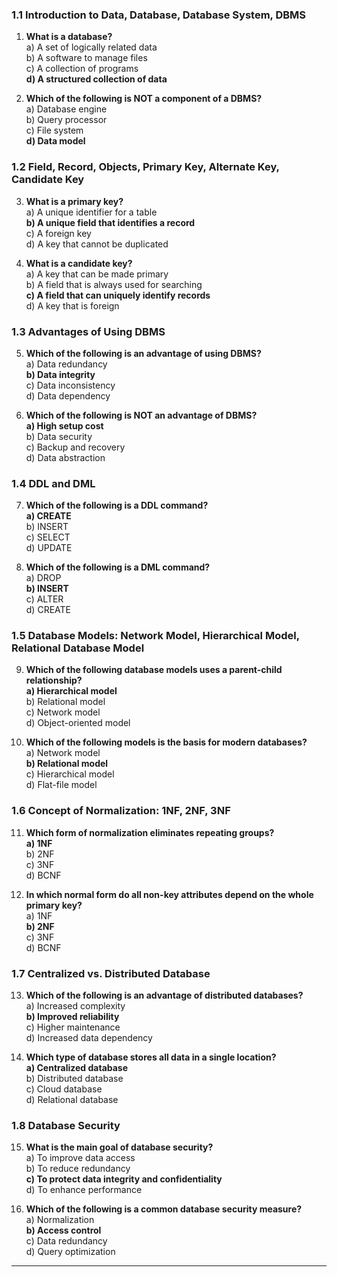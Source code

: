 ### 1.1 Introduction to Data, Database, Database System, DBMS

1. **What is a database?**  
   a) A set of logically related data  
   b) A software to manage files  
   c) A collection of programs  
   **d) A structured collection of data**  

2. **Which of the following is NOT a component of a DBMS?**  
   a) Database engine  
   b) Query processor  
   c) File system  
   **d) Data model**  

### 1.2 Field, Record, Objects, Primary Key, Alternate Key, Candidate Key

3. **What is a primary key?**  
   a) A unique identifier for a table  
   **b) A unique field that identifies a record**  
   c) A foreign key  
   d) A key that cannot be duplicated  

4. **What is a candidate key?**  
   a) A key that can be made primary  
   b) A field that is always used for searching  
   **c) A field that can uniquely identify records**  
   d) A key that is foreign  

### 1.3 Advantages of Using DBMS

5. **Which of the following is an advantage of using DBMS?**  
   a) Data redundancy  
   **b) Data integrity**  
   c) Data inconsistency  
   d) Data dependency  

6. **Which of the following is NOT an advantage of DBMS?**  
   **a) High setup cost**  
   b) Data security  
   c) Backup and recovery  
   d) Data abstraction  

### 1.4 DDL and DML

7. **Which of the following is a DDL command?**  
   **a) CREATE**  
   b) INSERT  
   c) SELECT  
   d) UPDATE  

8. **Which of the following is a DML command?**  
   a) DROP  
   **b) INSERT**  
   c) ALTER  
   d) CREATE  

### 1.5 Database Models: Network Model, Hierarchical Model, Relational Database Model

9. **Which of the following database models uses a parent-child relationship?**  
   **a) Hierarchical model**  
   b) Relational model  
   c) Network model  
   d) Object-oriented model  

10. **Which of the following models is the basis for modern databases?**  
    a) Network model  
    **b) Relational model**  
    c) Hierarchical model  
    d) Flat-file model  

### 1.6 Concept of Normalization: 1NF, 2NF, 3NF

11. **Which form of normalization eliminates repeating groups?**  
    **a) 1NF**  
    b) 2NF  
    c) 3NF  
    d) BCNF  

12. **In which normal form do all non-key attributes depend on the whole primary key?**  
    a) 1NF  
    **b) 2NF**  
    c) 3NF  
    d) BCNF  

### 1.7 Centralized vs. Distributed Database

13. **Which of the following is an advantage of distributed databases?**  
    a) Increased complexity  
    **b) Improved reliability**  
    c) Higher maintenance  
    d) Increased data dependency  

14. **Which type of database stores all data in a single location?**  
    **a) Centralized database**  
    b) Distributed database  
    c) Cloud database  
    d) Relational database  

### 1.8 Database Security

15. **What is the main goal of database security?**  
    a) To improve data access  
    b) To reduce redundancy  
    **c) To protect data integrity and confidentiality**  
    d) To enhance performance  

16. **Which of the following is a common database security measure?**  
    a) Normalization  
    **b) Access control**  
    c) Data redundancy  
    d) Query optimization  

---
